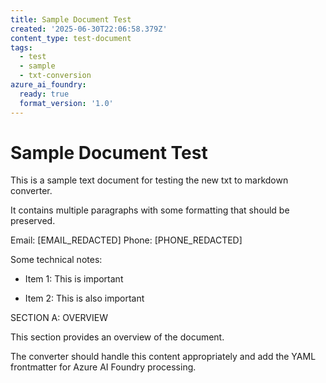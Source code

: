 ```yaml
---
title: Sample Document Test
created: '2025-06-30T22:06:58.379Z'
content_type: test-document
tags:
  - test
  - sample
  - txt-conversion
azure_ai_foundry:
  ready: true
  format_version: '1.0'
---
```


# Sample Document Test

This is a sample text document for testing the new txt to markdown converter.

It contains multiple paragraphs with some formatting that should be preserved.

Email: [EMAIL_REDACTED] Phone: [PHONE_REDACTED]

Some technical notes:

- Item 1: This is important

- Item 2: This is also important

SECTION A: OVERVIEW

This section provides an overview of the document.

The converter should handle this content appropriately and add the YAML frontmatter for Azure AI Foundry processing.

